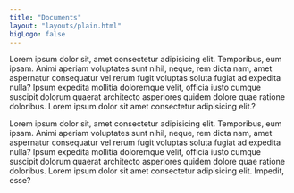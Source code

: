 ```yaml
---
title: "Documents"
layout: "layouts/plain.html"
bigLogo: false
---
```


Lorem ipsum dolor sit, amet consectetur adipisicing elit. Temporibus,
eum ipsam. Animi aperiam voluptates sunt nihil, neque, rem dicta nam,
amet aspernatur consequatur vel rerum fugit voluptas soluta fugiat ad
expedita nulla? Ipsum expedita mollitia doloremque velit, officia iusto
cumque suscipit dolorum quaerat architecto asperiores quidem dolore quae
ratione doloribus. Lorem ipsum dolor sit amet consectetur adipisicing
elit.?

Lorem ipsum dolor sit, amet consectetur adipisicing elit. Temporibus,
eum ipsam. Animi aperiam voluptates sunt nihil, neque, rem dicta nam,
amet aspernatur consequatur vel rerum fugit voluptas soluta fugiat ad
expedita nulla? Ipsum expedita mollitia doloremque velit, officia iusto
cumque suscipit dolorum quaerat architecto asperiores quidem dolore quae
ratione doloribus. Lorem ipsum dolor sit amet consectetur adipisicing
elit. Impedit, esse?
